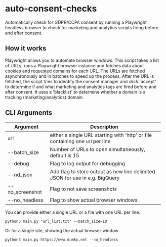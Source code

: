 # auto-consent-checks
Automatically check for GDPR/CCPA consent by running a Playwright headless browser to check for marketing and analytics scripts firing before and after consent. 

## How it works
Playwright allows you to automate browser windows. This script takes a list of URLs, runs a Playwright browser instance and fetches data about cookies and requested domains for each URL. The URLs are fetched asynchronously and in batches to speed up the process. After the URL is fetched, the script tries to identify the consent manager and click 'accept' to determine if and what marketing and analytics tags are fired before and after consent. It uses a 'blacklist' to determine whether a domain is a tracking (marketing/analytics) domain.

## CLI Arguments
| Argument | Description |
|----------|-------------|
| url      | either a single URL starting with 'http' or file containing one url per line
| --batch_size | Number of URLs to open simultaneously, default is 15
| --debug   | Flag to log output for debugging |
| --nd_json | Add flag to store output as new line delimited JSON for use in e.g. BigQuery
|--no_screenshot   | Flag to not save screenshots |
|--no_headless   | Flag to show actual browser windows |

You can provide either a single URL or a file with one URL per line.

`python3 main.py "url_list.txt" --batch_size=10`

Or for a single site, showing the actual browser window

`python3 main.py https://www.dumky.net --no_headless`